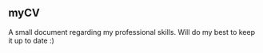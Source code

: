 myCV
----

A small document regarding my professional skills. Will do my best to keep it up to date :)
